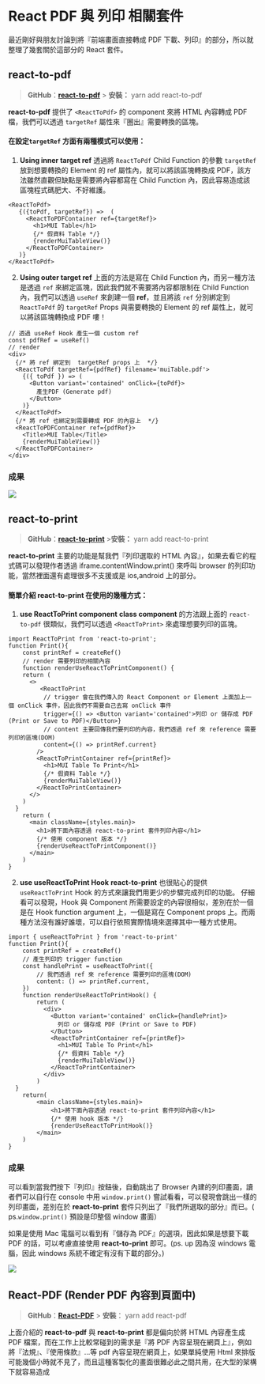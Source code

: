 # React PDF 與 列印 相關套件

最近剛好與朋友討論到將『前端畫面直接轉成 PDF 下載、列印』的部分，所以就整理了幾套關於這部分的 React 套件。

## react-to-pdf

> **GitHub**：[**react-to-pdf**](https://github.com/ivmarcos/react-to-pdf#readme) > **安裝：** yarn add react-to-pdf

**react-to-pdf** 提供了 `<ReactToPdf>` 的 component 來將 HTML 內容轉成 PDF 檔，我們可以透過 `targetRef` 屬性來『圈出』需要轉換的區塊。

#### 在設定`targetRef` 方面有兩種模式可以使用：

1. **Using inner target ref**
   透過將 `ReactToPdf` Child Function 的參數 `targetRef` 放到想要轉換的 Element 的 ref 屬性內，就可以將該區塊轉換成 PDF，該方法雖然直觀但缺點是需要將內容都寫在 Child Function 內，因此容易造成該區塊程式碼肥大、不好維護。

```jsx=
<ReactToPdf>
   {({toPdf, targetRef}) =>  (
     <ReactToPDFContainer ref={targetRef}>
       <h1>MUI Table</h1>
       {/* 假資料 Table */}
       {renderMuiTableView()}
     </ReactToPDFContainer>
   )}
</ReactToPdf>
```

2. **Using outer target ref**
   上面的方法是寫在 Child Function 內，而另一種方法是透過 `ref` 來綁定區塊，因此我們就不需要將內容都限制在 Child Function 內，我們可以透過 `useRef` 來創建一個 **ref**，並且將該 `ref` 分別綁定到 `ReactToPdf` 的 `targetRef` Props 與需要轉換的 Element 的 ref 屬性上，就可以將該區塊轉換成 PDF 嘍！

```jsx=
// 透過 useRef Hook 產生一個 custom ref
const pdfRef = useRef()
// render
<div>
  {/* 將 ref 綁定到  targetRef props 上  */}
  <ReactToPdf targetRef={pdfRef} filename='muiTable.pdf'>
    {({ toPdf }) => (
      <Button variant='contained' onClick={toPdf}>
        產生PDF (Generate pdf)
      </Button>
    )}
  </ReactToPdf>
  {/* 將 ref 也綁定到需要轉成 PDF 的內容上  */}
  <ReactToPDFContainer ref={pdfRef}>
    <Title>MUI Table</Title>
    {renderMuiTableView()}
  </ReactToPDFContainer>
</div>
```

### 成果

![](https://i.imgur.com/IdmNRF4.gif)

## react-to-print

> **GitHub**：[**react-to-print**](https://github.com/gregnb/react-to-print) >**安裝：** yarn add react-to-print

**react-to-print** 主要的功能是幫我們『列印選取的 HTML 內容』，如果去看它的程式碼可以發現作者透過 iframe.contentWindow.print() 來呼叫 browser 的列印功能，當然裡面還有處理很多不支援或是 ios,android 上的部分。

#### 簡單介紹 react-to-print 在使用的幾種方式：

1. **use ReactToPrint component**
   **class component** 的方法跟上面的 `react-to-pdf` 很類似，我們可以透過 `<ReactToPrint>` 來處理想要列印的區塊。

```jsx=
import ReactToPrint from 'react-to-print';
function Print(){
    const printRef = createRef()
    // render 需要列印的相關內容
    function renderUseReactToPrintComponent() {
    return (
      <>
         <ReactToPrint
          // trigger 會在我們傳入的 React Component or Element 上面加上一個 onClick 事件，因此我們不需要自己去寫 onClick 事件
          trigger={() => <Button variant='contained'>列印 or 儲存成 PDF (Print or Save to PDF)</Button>}
          // content 主要回傳我們要列印的內容，我們透過 ref 來 reference 需要列印的區塊(DOM)
          content={() => printRef.current}
        />
        <ReactToPrintContainer ref={printRef}>
          <h1>MUI Table To Print</h1>
          {/* 假資料 Table */}
          {renderMuiTableView()}
        </ReactToPrintContainer>
      </>
    )
  }
    return (
      <main className={styles.main}>
        <h1>將下面內容透過 react-to-print 套件列印內容</h1>
        {/* 使用 component 版本 */}
        {renderUseReactToPrintComponent()}
      </main>
    )
}
```

2. **use useReactToPrint Hook**
   **react-to-print** 也很貼心的提供 `useReactToPrint` Hook 的方式來讓我們用更少的步驟完成列印的功能。
   仔細看可以發現，Hook 與 Component 所需要設定的內容很相似，差別在於一個是在 Hook function argument 上，一個是寫在 Component props 上。而兩種方法沒有誰好誰壞，可以自行依照實際情境來選擇其中一種方式使用。

```jsx=
import { useReactToPrint } from 'react-to-print'
function Print(){
    const printRef = createRef()
    // 產生列印的 trigger function
    const handlePrint = useReactToPrint({
        // 我們透過 ref 來 reference 需要列印的區塊(DOM)
        content: () => printRef.current,
    })
    function renderUseReactToPrintHook() {
        return (
          <div>
            <Button variant='contained' onClick={handlePrint}>
              列印 or 儲存成 PDF (Print or Save to PDF)
            </Button>
            <ReactToPrintContainer ref={printRef}>
              <h1>MUI Table To Print</h1>
              {/* 假資料 Table */}
              {renderMuiTableView()}
            </ReactToPrintContainer>
          </div>
        )
  }
    return(
        <main className={styles.main}>
            <h1>將下面內容透過 react-to-print 套件列印內容</h1>
            {/* 使用 hook 版本 */}
            {renderUseReactToPrintHook()}
        </main>
    )
}
```

### 成果

可以看到當我們按下『列印』按鈕後，自動跳出了 Browser 內建的列印畫面，讀者們可以自行在 console 中用 `window.print()` 嘗試看看，可以發現會跳出一樣的列印畫面，差別在於 **react-to-print** 套件只列出了『我們所選取的部分』而已。( ps.`window.print()` 預設是印整個 window 畫面）

如果是使用 Mac 電腦可以看到有『儲存為 PDF』的選項，因此如果是想要下載 PDF 的話，可以考慮直接使用 **react-to-print** 即可。(ps. up 因為沒 windows 電腦，因此 windows 系統不確定有沒有下載的部分。)

![](https://i.imgur.com/IwywvBu.gif)

## React-PDF (Render PDF 內容到頁面中)

> **GitHub**：[**React-PDF**](https://github.com/wojtekmaj/react-pdf) > **安裝**： yarn add react-pdf

上面介紹的 **react-to-pdf** 與 **react-to-print** 都是偏向於將 HTML 內容產生成 PDF 檔案，而在工作上比較常碰到的需求是『將 PDF 內容呈現在網頁上』，例如將『法規』、『使用條款』...等 pdf 內容呈現在網頁上，如果單純使用 Html 來排版可能幾個小時就不見了，而且這種客製化的畫面很難必此之間共用，在大型的架構下就容易造成
